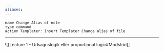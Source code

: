 ```yaml
---
aliases:
---
```


```button
name Change Alias of note
type command
action Templater: Insert Templater Change alias of file
```
---
![[Lecture 1 - Udsagnslogik eller proportional logic#Modstrid]]
